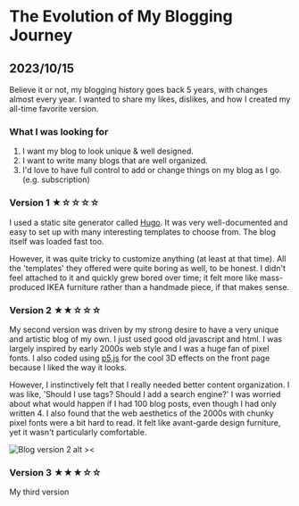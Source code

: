 # The Evolution of My Blogging Journey
## 2023/10/15
Believe it or not, my blogging history goes back 5 years, with changes almost every year. I wanted to share my likes, dislikes, and how I created my all-time favorite version.

### What I was looking for
1. I want my blog to look unique & well designed.
2. I want to write many blogs that are well organized.
3. I'd love to have full control to add or change things on my blog as I go. (e.g. subscription)

### Version 1 ★☆☆☆☆
I used a static site generator called [Hugo](https://gohugo.io/). It was very well-documented and easy to set up with many interesting templates to choose from. The blog itself was loaded fast too. 

However, it was quite tricky to customize anything (at least at that time). All the 'templates' they offered were quite boring as well, to be honest. I didn't feel attached to it and quickly grew bored over time; it felt more like mass-produced IKEA furniture rather than a handmade piece, if that makes sense.


### Version 2 ★★☆☆☆
My second version was driven by my strong desire to have a very unique and artistic blog of my own. I just used good old javascript and html. I was largely inspired by early 2000s web style and I was a huge fan of pixel fonts. I also coded using [p5.js](https://p5js.org/) for the cool 3D effects on the front page because I liked the way it looks.

However, I instinctively felt that I really needed better content organization. I was like, 'Should I use tags? Should I add a search engine?' I was worried about what would happen if I had 100 blog posts, even though I had only written 4. I also found that the web aesthetics of the 2000s with chunky pixel fonts were a bit hard to read. It felt like avant-garde design furniture, yet it wasn't particularly comfortable.

![Blog version 2 alt ><](https://github.com/jinnycho/jinnycho.github.io/blob/main/src/assets/photos/blog1.png?raw=true)

### Version 3 ★★★☆☆
My third version 